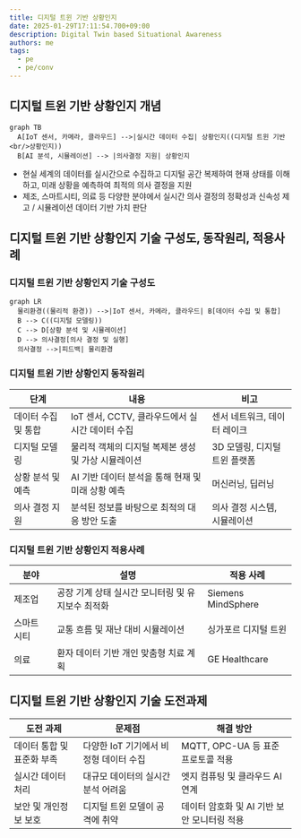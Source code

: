 ```yaml
---
title: 디지털 트윈 기반 상황인지
date: 2025-01-29T17:11:54.700+09:00
description: Digital Twin based Situational Awareness
authors: me
tags:
  - pe
  - pe/conv
---
```


## 디지털 트윈 기반 상황인지 개념

```mermaid
graph TB
  A[IoT 센서, 카메라, 클라우드] -->|실시간 데이터 수집| 상황인지((디지털 트윈 기반<br/>상황인지))
  B[AI 분석, 시뮬레이션] --> |의사결정 지원| 상황인지
```

- 현실 세계의 데이터를 실시간으로 수집하고 디지털 공간 복제하여 현재 상태를 이해하고, 미래 상황을 예측하여 최적의 의사 결정을 지원
- 제조, 스마트시티, 의료 등 다양한 분야에서 실시간 의사 결정의 정확성과 신속성 제고 / 시뮬레이션 데이터 기반 가치 판단

## 디지털 트윈 기반 상황인지 기술 구성도, 동작원리, 적용사례

### 디지털 트윈 기반 상황인지 기술 구성도

```mermaid
graph LR
  물리환경((물리적 환경)) -->|IoT 센서, 카메라, 클라우드| B[데이터 수집 및 통합]
  B --> C((디지털 모델링))
  C --> D[상황 분석 및 시뮬레이션]
  D --> 의사결정[의사 결정 및 실행]
  의사결정 -->|피드백| 물리환경
```

### 디지털 트윈 기반 상황인지 동작원리

| 단계 | 내용 | 비고 |
| --- | --- | --- |
| 데이터 수집 및 통합 | IoT 센서, CCTV, 클라우드에서 실시간 데이터 수집 | 센서 네트워크, 데이터 레이크 |
| 디지털 모델링 | 물리적 객체의 디지털 복제본 생성 및 가상 시뮬레이션 | 3D 모델링, 디지털 트윈 플랫폼 |
| 상황 분석 및 예측 | AI 기반 데이터 분석을 통해 현재 및 미래 상황 예측 | 머신러닝, 딥러닝 |
| 의사 결정 지원 | 분석된 정보를 바탕으로 최적의 대응 방안 도출 | 의사 결정 시스템, 시뮬레이션 |

### 디지털 트윈 기반 상황인지 적용사례

| 분야 | 설명 | 적용 사례 |
| --- | --- | --- |
| 제조업 | 공장 기계 상태 실시간 모니터링 및 유지보수 최적화 | Siemens MindSphere |
| 스마트 시티 | 교통 흐름 및 재난 대비 시뮬레이션 | 싱가포르 디지털 트윈 |
| 의료 | 환자 데이터 기반 개인 맞춤형 치료 계획 | GE Healthcare |

## 디지털 트윈 기반 상황인지 기술 도전과제

| 도전 과제 | 문제점 | 해결 방안 |
| --- | --- | --- |
| 데이터 통합 및 표준화 부족 | 다양한 IoT 기기에서 비정형 데이터 수집 | MQTT, OPC-UA 등 표준 프로토콜 적용 |
| 실시간 데이터 처리 | 대규모 데이터의 실시간 분석 어려움 | 엣지 컴퓨팅 및 클라우드 AI 연계 |
| 보안 및 개인정보 보호 | 디지털 트윈 모델이 공격에 취약 | 데이터 암호화 및 AI 기반 보안 모니터링 적용 |
